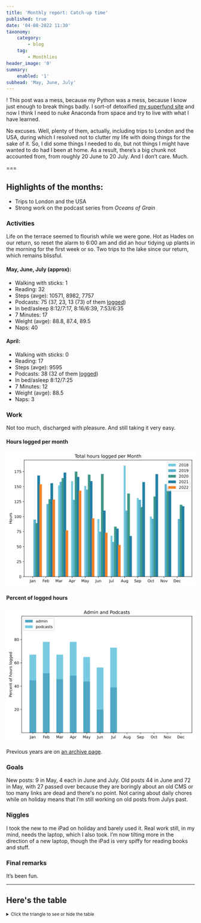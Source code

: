 ```yaml
---
title: 'Monthly report: Catch-up time'
published: true
date: '04-08-2022 11:30'
taxonomy:
    category:
        - blog
    tag:
        - Monthlies
header_image: '0'
summary:
    enabled: '1'
subhead: 'May, June, July'
---
```


! This post was a mess, because my Python was a mess, because I know just enough to break things badly. I sort-of detoxified [my superfund site](https://imgs.xkcd.com/comics/python_environment_2x.png) and now I think I need to nuke Anaconda from space and try to live with what I have learned.

No excuses. Well, plenty of them, actually, including trips to London and the USA, during which I resolved not to clutter my life with doing things for the sake of it. So, I did some things I needed to do, but not things I might have wanted to do had I been at home. As a result, there’s a big chunk not accounted from, from roughly 20 June to 20 July. And I don’t care. Much.

===

## Highlights of the months:

- Trips to London and the USA
- Strong work on the podcast series from _Oceans of Grain_

### Activities

Life on the terrace seemed to flourish while we were gone. Hot as Hades on our return, so reset the alarm to 6:00 am and did an hour tidying up plants in the morning for the first week or so. Two trips to the lake since our return, which remains blissful.

#### May, June, July (approx): 
* Walking with sticks: 1
* Reading: 32
* Steps (avge): 10571, 8982, 7757
* Podcasts: 75 (37, 23, 13 (73) of them [logged](https://www.jeremycherfas.net/stream/))
* In bed/asleep 8:12/7:17, 8:16/6:39, 7:53/6:35
* 7 Minutes: 17
* Weight (avge): 88.8, 87.4, 89.5
* Naps: 40

#### April: 
* Walking with sticks: 0
* Reading: 17
* Steps (avge): 9595
* Podcasts: 38 (32 of them [logged](https://www.jeremycherfas.net/stream/))
* In bed/asleep 8:12/7:25
* 7 Minutes: 12
* Weight (avge): 88.5
* Naps: 3

### Work

Not too much, discharged with pleasure. And still taking it very easy.

#### Hours logged per month

![Graph of total hours worked each month since January 2018](hours-logged2018-2021-07.svg)

#### Percent of logged hours

![Percentage of hours logged for Admin and Podcasts](percents-2022a.svg)

Previous years are on [an archive page](https://jeremycherfas.net/blog/working-life).

### Goals

New posts: 9 in May, 4 each in June and July. Old posts 44 in June and 72 in May, with 27 passed over because they are boringly about an old CMS or too many links are dead and there's no point. Not caring about daily chores while on holiday means that I’m still working on old posts from Julys past.

### Niggles

I took the new to me iPad on holiday and barely used it. Real work still, in my mind, needs the laptop, which I also took. I’m now tilting more in the direction of a new laptop, though the iPad is very spiffy for reading books and stuff.

### Final remarks

It’s been fun.

----

## Here's the table
<details>
<summary style="font-size: smaller;">Click the triangle to see or hide the table</summary>
<table class="worktable">
<thead>
<tr>
<th style="text-align: right;" class="bigrow">Month</th>
<th style="text-align: center;" class="bigrow">Total</th>
<th style="text-align: center;" class="smallrow">Daily</th>
<th style="text-align: center;"class="smallrow">Admin %</th>
<th style="text-align: center;"class="smallrow">ETP %</th>
<th style="text-align: center;"class="smallrow">Other %</th>
</tr>
</thead>
<tbody>
<tr>
<td style="text-align: right;">07</td>
<td style="text-align: center;">52.8</td>
<td style="text-align: center;">1.70</td>
<td style="text-align: center;">39</td>
<td style="text-align: center;">34</td>
<td style="text-align: center;">27</td>
</tr>
<tr>
<td style="text-align: right;">06</td>
<td style="text-align: center;">73.25</td>
<td style="text-align: center;">2.44</td>
<td style="text-align: center;">20</td>
<td style="text-align: center;">36</td>
<td style="text-align: center;">44</td>
</tr>
<tr>
<td style="text-align: right;">05</td>
<td style="text-align: center;">97.1</td>
<td style="text-align: center;">3.13</td>
<td style="text-align: center;">44</td>
<td style="text-align: center;">21</td>
<td style="text-align: center;">35</td>
</tr>
<tr>
<td style="text-align: right;">04</td>
<td style="text-align: center;">143.2</td>
<td style="text-align: center;">5.11</td>
<td style="text-align: center;">49</td>
<td style="text-align: center;">29</td>
<td style="text-align: center;">22</td>
</tr>
<tr>
<td style="text-align: right;">03</td>
<td style="text-align: center;">77.1</td>
<td style="text-align: center;">2.48</td>
<td style="text-align: center;">46</td>
<td style="text-align: center;">21</td>
<td style="text-align: center;">33</td>
</tr>
<tr>
<td style="text-align: right;">02</td>
<td style="text-align: center;">128.5</td>
<td style="text-align: center;">4.62</td>
<td style="text-align: center;">51</td>
<td style="text-align: center;">27</td>
<td style="text-align: center;">22</td>
</tr>
<tr>
<td style="text-align: right;">2022-01</td>
<td style="text-align: center;">153.9</td>
<td style="text-align: center;">4.96</td>
<td style="text-align: center;">45</td>
<td style="text-align: center;">22</td>
<td style="text-align: center;">33</td>
</tr>
</tbody>
</table>
</details>
